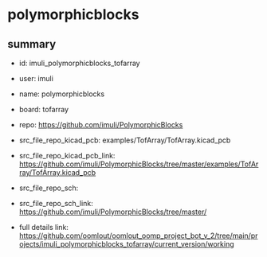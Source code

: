 # polymorphicblocks
 
## summary 
* id: imuli_polymorphicblocks_tofarray
* user: imuli
* name: polymorphicblocks
* board: tofarray
* repo: https://github.com/imuli/PolymorphicBlocks
* src_file_repo_kicad_pcb: examples/TofArray/TofArray.kicad_pcb
* src_file_repo_kicad_pcb_link: https://github.com/imuli/PolymorphicBlocks/tree/master/examples/TofArray/TofArray.kicad_pcb


* src_file_repo_sch: 
* src_file_repo_sch_link: https://github.com/imuli/PolymorphicBlocks/tree/master/
* full details link: https://github.com/oomlout/oomlout_oomp_project_bot_v_2/tree/main/projects/imuli_polymorphicblocks_tofarray/current_version/working  






